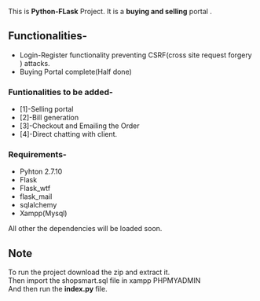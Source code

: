 This is <strong> <b>Python-FLask</b></strong> Project.
It is a <strong>buying and selling</strong> portal .

<h2>Functionalities- </h2>
<ul>
<li>Login-Register functionality preventing CSRF(cross site request forgery ) attacks. </li>
<li>Buying Portal complete(Half done) </li>
</ul>

<h3> Funtionalities to be added- </h3>
<ul>
<li> [1]-Selling portal </li>
<li>[2]-Bill generation </li>
<li>[3]-Checkout and Emailing the Order</li>
<li>[4]-Direct chatting with client.</li>
</ul>

<h3> Requirements-</h3>
<ul>
<li>Pyhton 2.7.10</li>
<li>Flask</li>
<li>Flask_wtf</li>
<li>flask_mail</li>
<li>sqlalchemy</li>
<li>Xampp(Mysql)</li>
</ul>
All other the dependencies will be loaded soon.

<h2> Note </h2>
To run the project download the zip and extract it.<br>
Then import the shopsmart.sql file in xampp PHPMYADMIN<br>
And then run the <b>index.py</b> file.
